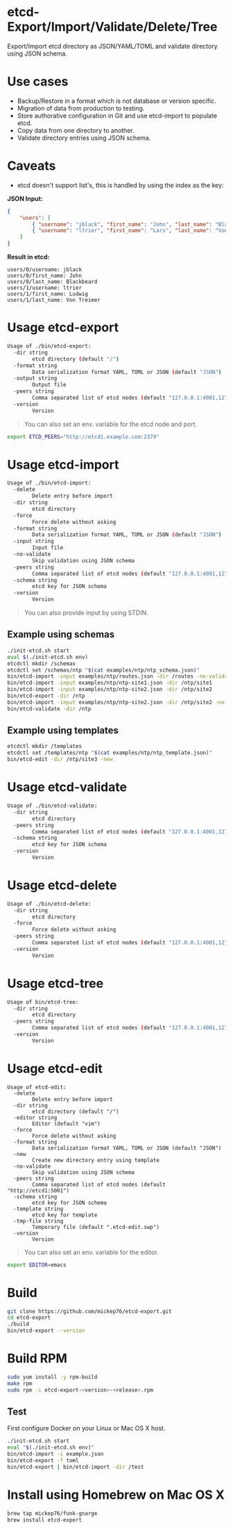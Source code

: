 # etcd-Export/Import/Validate/Delete/Tree

Export/Import etcd directory as JSON/YAML/TOML and validate directory using JSON schema.

# Use cases

- Backup/Restore in a format which is not database or version specific.
- Migration of data from production to testing.
- Store authorative configuration in Git and use etcd-import to populate etcd.
- Copy data from one directory to another.
- Validate directory entries using JSON schema.

# Caveats

- etcd doesn't support list's, this is handled by using the index as the key:

**JSON Input:**

```json
{
    "users": [
        { "username": "jblack", "first_name": "John", "last_name": "Blackbeard" },
        { "username": "ltrier", "first_name": "Lars", "last_name": "Von Trier" }
    ]
}
```      

**Result in etcd:**

```
users/0/username: jblack
users/0/first_name: John
users/0/last_name: Blackbeard
users/1/username: ltrier
users/1/first_name: Ludwig
users/1/last_name: Von Treimer
```

# Usage etcd-export

```bash
Usage of ./bin/etcd-export:
  -dir string
    	etcd directory (default "/")
  -format string
    	Data serialization format YAML, TOML or JSON (default "JSON")
  -output string
    	Output file
  -peers string
    	Comma separated list of etcd nodes (default "127.0.0.1:4001,127.0.0.1:2379")
  -version
    	Version
```

> You can also set an env. variable for the etcd node and port.

```bash
export ETCD_PEERS="http://etcd1.example.com:2379"
```

# Usage etcd-import

```bash
Usage of ./bin/etcd-import:
  -delete
    	Delete entry before import
  -dir string
    	etcd directory
  -force
    	Force delete without asking
  -format string
    	Data serialization format YAML, TOML or JSON (default "JSON")
  -input string
    	Input file
  -no-validate
    	Skip validation using JSON schema
  -peers string
    	Comma separated list of etcd nodes (default "127.0.0.1:4001,127.0.0.1:2379")
  -schema string
    	etcd key for JSON schema
  -version
    	Version
```

> You can also provide input by using STDIN.

## Example using schemas

```bash
./init-etcd.sh start
eval $(./init-etcd.sh env)
etcdctl mkdir /schemas
etcdctl set /schemas/ntp "$(cat examples/ntp/ntp_schema.json)"
bin/etcd-import -input examples/ntp/routes.json -dir /routes -no-validate
bin/etcd-import -input examples/ntp/ntp-site1.json -dir /ntp/site1
bin/etcd-import -input examples/ntp/ntp-site2.json -dir /ntp/site2
bin/etcd-export -dir /ntp
bin/etcd-import -input examples/ntp/ntp-site2.json -dir /ntp/site2 -no-validate
bin/etcd-validate -dir /ntp
```

## Example using templates

```bash
etcdctl mkdir /templates
etcdctl set /templates/ntp "$(cat examples/ntp/ntp_template.json)"
bin/etcd-edit -dir /ntp/site3 -new
```

# Usage etcd-validate

```bash
Usage of ./bin/etcd-validate:
  -dir string
    	etcd directory
  -peers string
    	Comma separated list of etcd nodes (default "127.0.0.1:4001,127.0.0.1:2379")
  -schema string
    	etcd key for JSON schema
  -version
    	Version
```

# Usage etcd-delete

```bash
Usage of ./bin/etcd-delete:
  -dir string
    	etcd directory
  -force
    	Force delete without asking
  -peers string
    	Comma separated list of etcd nodes (default "127.0.0.1:4001,127.0.0.1:2379")
  -version
    	Version
```

# Usage etcd-tree

```bash
Usage of bin/etcd-tree:
  -dir string
    	etcd directory
  -peers string
    	Comma separated list of etcd nodes (default "127.0.0.1:4001,127.0.0.1:2379")
  -version
    	Version
```

# Usage etcd-edit

```
Usage of etcd-edit:
  -delete
    	Delete entry before import
  -dir string
    	etcd directory (default "/")
  -editor string
    	Editor (default "vim")
  -force
    	Force delete without asking
  -format string
    	Data serialization format YAML, TOML or JSON (default "JSON")
  -new
    	Create new directory entry using template
  -no-validate
    	Skip validation using JSON schema
  -peers string
    	Comma separated list of etcd nodes (default "http://etcd1:5001")
  -schema string
    	etcd key for JSON schema
  -template string
    	etcd key for template
  -tmp-file string
    	Temporary file (default ".etcd-edit.swp")
  -version
    	Version
```

> You can also set an env. variable for the editor.

```bash
export EDITOR=emacs
```

# Build

```bash
git clone https://github.com/mickep76/etcd-export.git
cd etcd-export
./build
bin/etcd-export --version
```

# Build RPM

```bash
sudo yum install -y rpm-build
make rpm
sudo rpm -i etcd-export-<version>-<release>.rpm
```

## Test

First configure Docker on your Linux or Mac OS X host.

```bash
./init-etcd.sh start
eval "$(./init-etcd.sh env)"
bin/etcd-import -i example.json
bin/etcd-export -f toml
bin/etcd-export | bin/etcd-import -dir /test
```

# Install using Homebrew on Mac OS X

```bash
brew tap mickep76/funk-gnarge
brew install etcd-export
```
